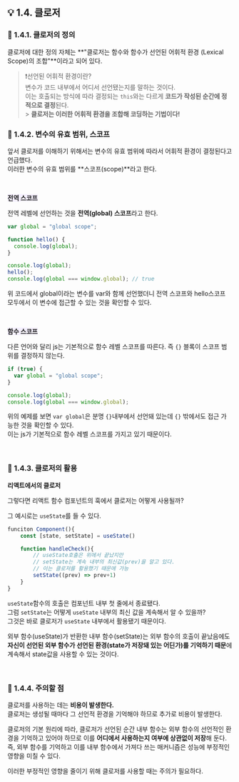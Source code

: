 ## 💡 1.4. 클로저

### 📌 1.4.1. 클로저의 정의

클로저에 대한 정의 자체는 **"클로저는 함수와 함수가 선언된 어휘적 환경 (Lexical Scope)의 조합"**이라고 되어 있다.

> ❗️선언된 어휘적 환경이란? <br>
> 변수가 코드 내부에서 어디서 선언됐는지를 말하는 것이다. <br>
> 이는 호출되는 방식에 따라 결정되는 `this`와는 다르게 **코드가 작성된 순간에 정적으로 결정**된다. <br> > **클로저는 이러한 어휘적 환경을 조합해 코딩하는 기법이다!**

### 📌 1.4.2. 변수의 유효 범위, 스코프

앞서 클로저를 이해하기 위해서는 변수의 유효 범위에 따라서 어휘적 환경이 결정된다고 언급했다. <br>
이러한 변수의 유효 범위를 **스코프(scope)**라고 한다.

<br>

<span style="background-color:#f5f0ff">**전역 스코프**</span>

전역 레벨에 선언하는 것을 **전역(global) 스코프**라고 한다.

```javascript
var global = "global scope";

function hello() {
  console.log(global);
}

console.log(global);
hello();
console.log(global === window.global); // true
```

위 코드에서 global이라는 변수를 var와 함께 선언했더니 전역 스코프와 hello스코프 모두에서 이 변수에 접근할 수 있는 것을 확인할 수 있다.

<br>

<span style="background-color:#f5f0ff">**함수 스코프**</span>

다른 언어와 달리 js는 기본적으로 함수 레벨 스코프를 따른다. 즉 `{}` 블록이 스코프 범위를 결정하지 않는다.

```javascript
if (true) {
  var global = "global scope";
}

console.log(global);
console.log(global === window.global);
```

위의 예제를 보면 `var global`은 분명 `{}`내부에서 선언돼 있는데 `{}` 밖에서도 접근 가능한 것을 확인할 수 있다. <br>
이는 js가 기본적으로 함수 레벨 스코프를 가지고 있기 때문이다.

<br>

### 📌 1.4.3. 클로저의 활용

**리액트에서의 클로저**

그렇다면 리액트 함수 컴포넌트의 훅에서 클로저는 어떻게 사용될까?

그 예시로는 `useState`를 들 수 있다.

```javascript
funciton Component(){
    const [state, setState] = useState()

    function handleCheck(){
        // useState호출은 위에서 끝났지만
        // setState는 계속 내부의 최신값(prev)을 알고 있다.
        // 이는 클로저를 활용했기 때문에 가능
        setState((prev) => prev+1)
    }
}
```

`useState`함수의 호출은 컴포넌트 내부 첫 줄에서 종료됐다. <br>
그럼 `setState`는 어떻게 `useState` 내부의 최신 값을 계속해서 알 수 있을까? <br>
그것은 바로 클로저가 `useState` 내부에서 활용됐기 때문이다.

외부 함수(useState)가 반환한 내부 함수(setState)는 외부 함수의 호출이 끝났음에도 **자신이 선언된 외부 함수가 선언된 환경(state가 저장돼 있는 어딘가)를 기억하기 때문**에 계속해서 state값을 사용할 수 있는 것이다.

<br>

### 📌 1.4.4. 주의할 점

클로저를 사용하는 데는 **비용이 발생한다.**<br>
클로저는 생성될 때마다 그 선언적 환경을 기억해야 하므로 추가로 비용이 발생한다.

클로저의 기본 원리에 따라, 클로저가 선언된 순간 내부 함수는 외부 함수의 선언적인 환경을 기억하고 있어야 하므로 이를 **어디에서 사용하는지 여부에 상관없이 저장**해 둔다.<br>
즉, 외부 함수를 기억하고 이를 내부 함수에서 가져다 쓰는 매커니즘은 성능에 부정적인 영향을 미칠 수 있다.

이러한 부정적인 영향을 줄이기 위해 클로저를 사용할 때는 주의가 필요하다.
